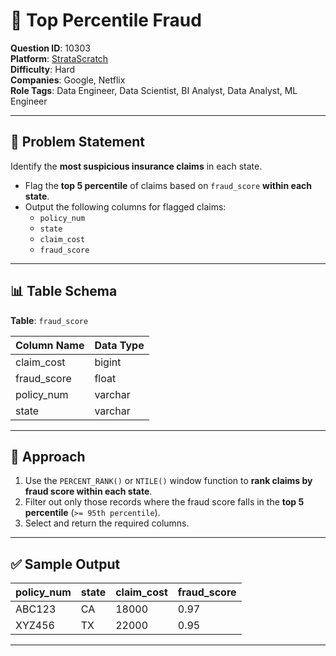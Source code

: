 # 🚨 Top Percentile Fraud

**Question ID**: 10303  
**Platform**: [StrataScratch](https://platform.stratascratch.com/coding/10303-top-percentile-fraud?code_type=5)  
**Difficulty**: Hard  
**Companies**: Google, Netflix  
**Role Tags**: Data Engineer, Data Scientist, BI Analyst, Data Analyst, ML Engineer

---

## 🧾 Problem Statement

Identify the **most suspicious insurance claims** in each state.

- Flag the **top 5 percentile** of claims based on `fraud_score` **within each state**.
- Output the following columns for flagged claims:
  - `policy_num`
  - `state`
  - `claim_cost`
  - `fraud_score`

---

## 📊 Table Schema

**Table**: `fraud_score`

| Column Name | Data Type |
|-------------|-----------|
| claim_cost  | bigint    |
| fraud_score | float     |
| policy_num  | varchar   |
| state       | varchar   |

---

## 🧠 Approach

1. Use the `PERCENT_RANK()` or `NTILE()` window function to **rank claims by fraud score within each state**.
2. Filter out only those records where the fraud score falls in the **top 5 percentile** (`>= 95th percentile`).
3. Select and return the required columns.

---

## ✅ Sample Output

| policy_num | state | claim_cost | fraud_score |
|------------|-------|------------|-------------|
| ABC123     | CA    | 18000      | 0.97        |
| XYZ456     | TX    | 22000      | 0.95        |

---
